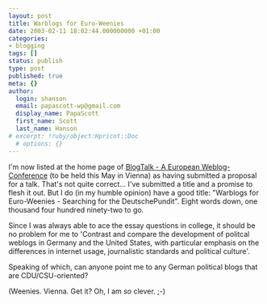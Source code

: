 ```yaml
---
layout: post
title: Warblogs for Euro-Weenies
date: 2003-02-11 18:02:44.000000000 +01:00
categories:
- blogging
tags: []
status: publish
type: post
published: true
meta: {}
author:
  login: shanson
  email: papascott-wp@gmail.com
  display_name: PapaScott
  first_name: Scott
  last_name: Hanson
# excerpt: !ruby/object:Hpricot::Doc
  # options: {}
---
```

<p>I'm now listed at the home page of <a title="BlogTalk - A European Weblog-Conference" href="http://blogtalk.net/">BlogTalk - A European Weblog-Conference</a> (to be held this May in Vienna) as having submitted a proposal for a talk. That's not quite correct... I've submitted a title and a promise to flesh it out. But I do (in my humble opinion) have a good title: "Warblogs for Euro-Weenies -  Searching for the DeutschePundit". Eight words down, one thousand four hundred ninety-two to go. </p>
<p>Since I was always able to ace the essay questions in college, it should be no problem for me to 'Contrast and compare the development of politcal weblogs in Germany and the United States, with particular emphasis on the differences in internet usage, journalistic standards and political culture'.  </p>
<p>Speaking of which, can anyone point me to any German political blogs that are CDU/CSU-oriented?</p>
<p>(Weenies. Vienna. Get it? Oh, I am <em>so</em> clever. ;-)</p>
